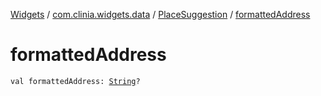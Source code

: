 [Widgets](../../index.md) / [com.clinia.widgets.data](../index.md) / [PlaceSuggestion](index.md) / [formattedAddress](./formatted-address.md)

# formattedAddress

`val formattedAddress: `[`String`](https://kotlinlang.org/api/latest/jvm/stdlib/kotlin/-string/index.html)`?`